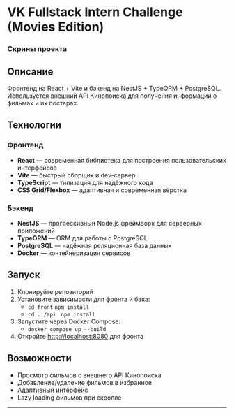 
# VK Fullstack Intern Challenge (Movies Edition)

### Скрины проекта




## Описание

Фронтенд на React + Vite и бэкенд на NestJS + TypeORM + PostgreSQL. Используется внешний API Кинопоиска для получения информации о фильмах и их постерах.

## Технологии

### Фронтенд
- **React** — современная библиотека для построения пользовательских интерфейсов
- **Vite** — быстрый сборщик и dev-сервер
- **TypeScript** — типизация для надёжного кода
- **CSS Grid/Flexbox** — адаптивная и современная вёрстка

### Бэкенд
- **NestJS** — прогрессивный Node.js фреймворк для серверных приложений
- **TypeORM** — ORM для работы с PostgreSQL
- **PostgreSQL** — надёжная реляционная база данных
- **Docker** — контейнеризация сервисов

## Запуск

1. Клонируйте репозиторий
2. Установите зависимости для фронта и бэка:
   - `cd front` `npm install`
   - `cd ../api` ` npm install`
3. Запустите через Docker Compose:
   - `docker compose up --build`
4. Откройте [http://localhost:8080](http://localhost:8080) для фронта

## Возможности
- Просмотр фильмов с внешнего API Кинопоиска
- Добавление/удаление фильмов в избранное
- Адаптивный интерфейс
- Lazy loading фильмов при скролле

---
